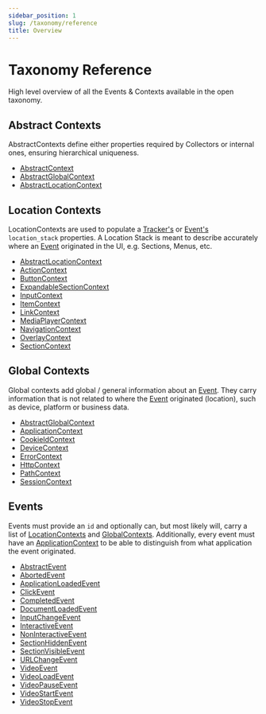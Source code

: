```yaml
---
sidebar_position: 1
slug: /taxonomy/reference
title: Overview
---
```


# Taxonomy Reference

High level overview of all the Events & Contexts available in the open taxonomy.

## Abstract Contexts
AbstractContexts define either properties required by Collectors or internal ones, ensuring hierarchical 
uniqueness.

* [AbstractContext](./abstract-contexts/AbstractContext.md)
* [AbstractGlobalContext](./abstract-contexts/AbstractGlobalContext.md)
* [AbstractLocationContext](./abstract-contexts/AbstractLocationContext.md)


## Location Contexts
LocationContexts are used to populate a [Tracker's](/tracking/core-concepts/trackers) or 
[Event's](/tracking/core-concepts/events.md) `location_stack` properties. A Location Stack is 
meant to describe accurately where an [Event](/tracking/core-concepts/events.md) originated in the UI, e.g. 
Sections, Menus, etc.

* [AbstractLocationContext](./location-contexts/AbstractLocationContext.md)
* [ActionContext](./location-contexts/ActionContext.md)
* [ButtonContext](./location-contexts/ButtonContext.md)
* [ExpandableSectionContext](./location-contexts/ExpandableSectionContext.md)
* [InputContext](./location-contexts/InputContext.md)
* [ItemContext](./location-contexts/ItemContext.md)
* [LinkContext](./location-contexts/LinkContext.md)
* [MediaPlayerContext](./location-contexts/MediaPlayerContext.md)
* [NavigationContext](./location-contexts/NavigationContext.md)
* [OverlayContext](./location-contexts/OverlayContext.md)
* [SectionContext](./location-contexts/SectionContext.md)


## Global Contexts
Global contexts add global / general information about an [Event](/tracking/core-concepts/events.md). They 
carry information that is not related to where the [Event](/tracking/core-concepts/events.md) originated 
(location), such as device, platform or business data.

* [AbstractGlobalContext](./global-contexts/AbstractGlobalContext.md)
* [ApplicationContext](./global-contexts/ApplicationContext.md)
* [CookieIdContext](./global-contexts/CookieIdContext.md)
* [DeviceContext](./global-contexts/DeviceContext.md)
* [ErrorContext](./global-contexts/ErrorContext.md)
* [HttpContext](./global-contexts/HttpContext.md)
* [PathContext](./global-contexts/PathContext.md)
* [SessionContext](./global-contexts/SessionContext.md)


## Events
Events must provide an `id` and optionally can, but most likely will, carry a list of 
[LocationContexts](/taxonomy/reference/location-contexts/overview.md) and 
[GlobalContexts](/taxonomy/reference/global-contexts/overview.md). Additionally, every event must have an 
[ApplicationContext](/taxonomy/reference/global-contexts/ApplicationContext.md) to be able to distinguish from 
what application the event originated.

* [AbstractEvent](./events/AbstractEvent.md)
* [AbortedEvent](./events/AbortedEvent.md)
* [ApplicationLoadedEvent](./events/ApplicationLoadedEvent.md)
* [ClickEvent](./events/ClickEvent.md)
* [CompletedEvent](./events/CompletedEvent.md)
* [DocumentLoadedEvent](./events/DocumentLoadedEvent.md)
* [InputChangeEvent](./events/InputChangeEvent.md)
* [InteractiveEvent](./events/InteractiveEvent.md)
* [NonInteractiveEvent](./events/NonInteractiveEvent.md)
* [SectionHiddenEvent](./events/SectionHiddenEvent.md)
* [SectionVisibleEvent](./events/SectionVisibleEvent.md)
* [URLChangeEvent](./events/URLChangeEvent.md)
* [VideoEvent](./events/VideoEvent.md)
* [VideoLoadEvent](./events/VideoLoadEvent.md)
* [VideoPauseEvent](./events/VideoPauseEvent.md)
* [VideoStartEvent](./events/VideoStartEvent.md)
* [VideoStopEvent](./events/VideoStopEvent.md)
